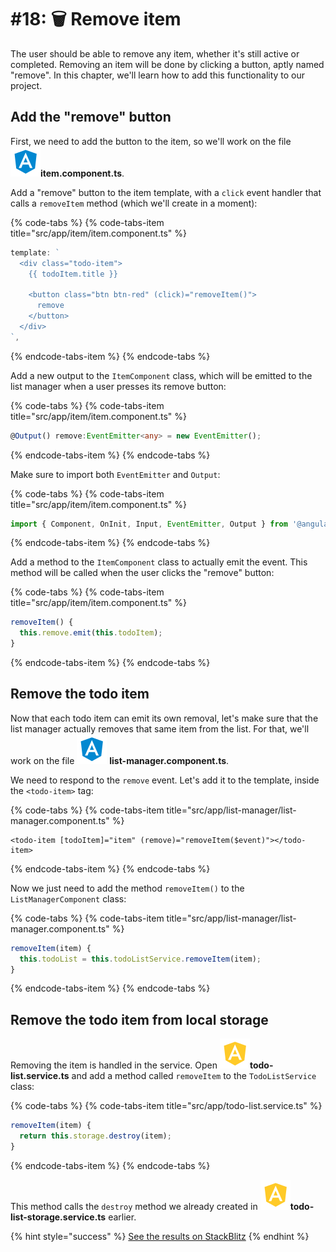 # \#18: 🗑 Remove item

The user should be able to remove any item, whether it's still active or completed. Removing an item will be done by clicking a button, aptly named "remove". In this chapter, we'll learn how to add this functionality to our project.

## Add the "remove" button

First, we need to add the button to the item, so we'll work on the file   
![](.gitbook/assets/component.svg)**item.component.ts**.

Add a "remove" button to the item template, with a `click` event handler that calls a `removeItem` method \(which we'll create in a moment\):

{% code-tabs %}
{% code-tabs-item title="src/app/item/item.component.ts" %}
```typescript
template: `
  <div class="todo-item">
    {{ todoItem.title }}

    <button class="btn btn-red" (click)="removeItem()">
      remove
    </button>
  </div>
`,
```
{% endcode-tabs-item %}
{% endcode-tabs %}

Add a new output to the `ItemComponent` class, which will be emitted to the list manager when a user presses its remove button:

{% code-tabs %}
{% code-tabs-item title="src/app/item/item.component.ts" %}
```typescript
@Output() remove:EventEmitter<any> = new EventEmitter();
```
{% endcode-tabs-item %}
{% endcode-tabs %}

Make sure to import both `EventEmitter` and `Output`:

{% code-tabs %}
{% code-tabs-item title="src/app/item/item.component.ts" %}
```typescript
import { Component, OnInit, Input, EventEmitter, Output } from '@angular/core';
```
{% endcode-tabs-item %}
{% endcode-tabs %}

Add a method to the `ItemComponent` class to actually emit the event. This method will be called when the user clicks the "remove" button:

{% code-tabs %}
{% code-tabs-item title="src/app/item/item.component.ts" %}
```typescript
removeItem() {
  this.remove.emit(this.todoItem);
}
```
{% endcode-tabs-item %}
{% endcode-tabs %}

## Remove the todo item

Now that each todo item can emit its own removal, let's make sure that the list manager actually removes that same item from the list. For that, we'll work on the file ![](.gitbook/assets/component.svg) **list-manager.component.ts**.

We need to respond to the `remove` event. Let's add it to the template, inside the `<todo-item>` tag:

{% code-tabs %}
{% code-tabs-item title="src/app/list-manager/list-manager.component.ts" %}
```markup
<todo-item [todoItem]="item" (remove)="removeItem($event)"></todo-item>
```
{% endcode-tabs-item %}
{% endcode-tabs %}

Now we just need to add the method `removeItem()` to the `ListManagerComponent` class:

{% code-tabs %}
{% code-tabs-item title="src/app/list-manager/list-manager.component.ts" %}
```typescript
removeItem(item) {
  this.todoList = this.todoListService.removeItem(item);
}
```
{% endcode-tabs-item %}
{% endcode-tabs %}

## Remove the todo item from local storage

Removing the item is handled in the service. Open ![](.gitbook/assets/service.svg)**todo-list.service.ts** and add a method called `removeItem` to the `TodoListService` class:

{% code-tabs %}
{% code-tabs-item title="src/app/todo-list.service.ts" %}
```typescript
removeItem(item) {
  return this.storage.destroy(item);
}
```
{% endcode-tabs-item %}
{% endcode-tabs %}

This method calls the `destroy` method we already created in ![](.gitbook/assets/service.svg)**todo-list-storage.service.ts** earlier.

{% hint style="success" %}
[See the results on StackBlitz](https://stackblitz.com/github/angularbootcamp/todo-list-tutorial-steps/tree/step-17_Remove_item)
{% endhint %}



